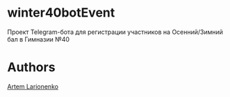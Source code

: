 # winter40botEvent
Проект Telegram-бота для регистрации участников на Осенний/Зимний бал в Гимназии №40
# Authors
[Artem Larionenko](https://github.com/lrrrtm)  
